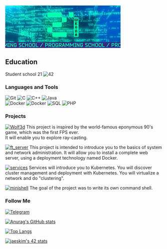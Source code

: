 [![Header](https://github.com/krl4k/krl4k/blob/main/assets/21.jpeg)](http://surl.li/kmqz)

## Education 
Student school 21 ![42](https://badgen.net/badge/Born2Code/fgrisell/blue?cache=86400&icon=https://meta.intra.42.fr/assets/42_logo-7dfc9110a5319a308863b96bda33cea995046d1731cebb735e41b16255106c12.svg)

### Languages and Tools

![Git](https://img.shields.io/badge/--0C1117??style=flat-square&logo=Git)
![C](https://img.shields.io/badge/-0C1117??style=flat-square&logo=c)
![C++](https://img.shields.io/badge/--0C1117??style=flat-square&logo=c%2B%2B)
![Java](https://img.shields.io/badge/--0C1117??style=flat-square&logo=java)
<br />
![Docker](https://img.shields.io/badge/-Docker-0C1117??style=flat-square&logo=docker)
![Docker](https://img.shields.io/badge/-K8S-0C1117??style=flat-square&logo=kubernetes)
![SQL](https://img.shields.io/badge/--0C1117??style=flat-square&logo=mysql)
![PHP](https://img.shields.io/badge/-phpMyAdmin-0C1117??style=flat-square&logo=php)



### Projects

[![Wolf3d](https://img.shields.io/badge/-Wolf3D-0C1117??style=flat-square&logo=)](https://github.com/krl4k/wolf3d)
This project is inspired by the world-famous eponymous 90's game, which was the first FPS ever.<br />
It will enable you to explore ray-casting.

[![ft_server](https://img.shields.io/badge/-Server-0C1117??style=flat-square&logo=Docker)](https://github.com/krl4k/ft_server)
This project is intended to introduce you to the basics of system and network administration. 
It will allow you to install a complete web server, using a deployment technology named Docker.

[![services](https://img.shields.io/badge/-Services-0C1117??style=flat-square&logo=kubernetes)](https://github.com/krl4k/services)
Services will introduce you to Kubernetes. You will discover cluster management and deployment with Kubernetes. 
You will virtualize a network and do "clustering".

[![minishell](https://img.shields.io/badge/-Minishell-0C1117??style=flat-square&logo=Linux)](https://github.com/krl4k/minishell)
The goal of the project was to write its own command shell. 


### Follow Me

[![Telegram](https://img.shields.io/badge/-Telegram-0C1117??style=flat-square&logo=Telegram)](https://t.me/krl4k)

[![Anurag's GitHub stats](https://github-readme-stats.vercel.app/api?username=krl4k&show_icons=true&theme=dracula)](https://github.com/anuraghazra/github-readme-stats)

[![Top Langs](https://github-readme-stats.vercel.app/api/top-langs/?username=krl4k&layout=compact&theme=dracula)](https://github.com/anuraghazra/github-readme-stats)

[![jaeskim's 42 stats](https://badge42.herokuapp.com/api/stats/fgrisell?privacyEmail=true)](https://github.com/JaeSeoKim/badge42)

